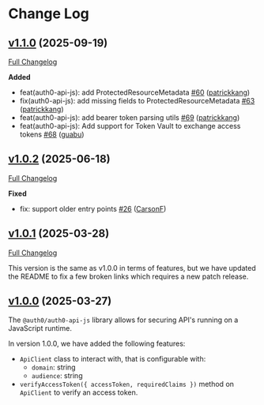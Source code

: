# Change Log

## [v1.1.0](https://github.com/auth0/auth0-auth-js/releases/tag/auth0-api-js-v1.1.0) (2025-09-19)
[Full Changelog](https://github.com/auth0/auth0-auth-js/compare/auth0-api-js-v1.0.2...auth0-api-js-v1.1.0)

**Added**
- feat(auth0-api-js): add ProtectedResourceMetadata [\#60](https://github.com/auth0/auth0-auth-js/pull/60) ([patrickkang](https://github.com/patrickkang))
- fix(auth0-api-js): add missing fields to ProtectedResourceMetadata [\#63](https://github.com/auth0/auth0-auth-js/pull/63) ([patrickkang](https://github.com/patrickkang))
- feat(auth0-api-js): add bearer token parsing utils [\#69](https://github.com/auth0/auth0-auth-js/pull/69) ([patrickkang](https://github.com/patrickkang))
- feat(auth0-api-js): Add support for Token Vault to exchange access tokens [\#68](https://github.com/auth0/auth0-auth-js/pull/68) ([guabu](https://github.com/guabu))

## [v1.0.2](https://github.com/auth0/auth0-auth-js/releases/tag/auth0-api-js-v1.0.2) (2025-06-18)
[Full Changelog](https://github.com/auth0/auth0-auth-js/compare/auth0-api-js-v1.0.1...auth0-api-js-v1.0.2)

**Fixed**
- fix: support older entry points [\#26](https://github.com/auth0/auth0-auth-js/pull/26) ([CarsonF](https://github.com/CarsonF))

## [v1.0.1](https://github.com/auth0/auth0-auth-js/releases/tag/auth0-api-js-v1.0.1) (2025-03-28)
[Full Changelog](https://github.com/auth0/auth0-auth-js/compare/auth0-api-js-v1.0.0...auth0-api-js-v1.0.1)

This version is the same as v1.0.0 in terms of features, but we have updated the README to fix a few broken links which requires a new patch release.


## [v1.0.0](https://github.com/auth0/auth0-auth-js/releases/tag/auth0-api-js-v1.0.1) (2025-03-27)

The `@auth0/auth0-api-js` library allows for securing API's running on a JavaScript runtime.

In version 1.0.0, we have added the following features:

- `ApiClient` class to interact with, that is configurable with:
    - `domain`: string
    - `audience`: string
- `verifyAccessToken({ accessToken, requiredClaims })` method on `ApiClient` to verify an access token.
